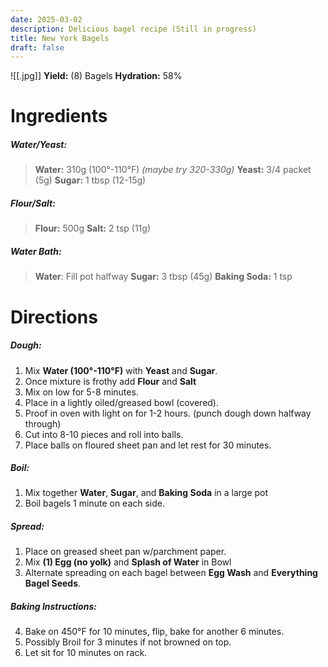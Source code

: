 ```yaml
---
date: 2025-03-02
description: Delicious bagel recipe (Still in progress)
title: New York Bagels
draft: false
---
```


![[.jpg]]
**Yield:** (8) Bagels
**Hydration:** 58%

# Ingredients
##### Water/Yeast:
> **Water:** 310g (100°-110°F) *(maybe try 320-330g)*
> **Yeast:** 3/4 packet (5g)
> **Sugar:** 1 tbsp (12-15g)
##### Flour/Salt:
> **Flour:** 500g
> **Salt:** 2 tsp (11g)
##### Water Bath:
> **Water**: Fill pot halfway
> **Sugar:** 3 tbsp (45g)
> **Baking Soda:** 1 tsp

# Directions
##### Dough:
1. Mix **Water (100°-110°F)** with **Yeast** and **Sugar**.
2. Once mixture is frothy add **Flour** and **Salt**
3. Mix on low for 5-8 minutes.
4. Place in a lightly oiled/greased bowl (covered).
5. Proof in oven with light on for 1-2 hours. (punch dough down halfway through)
6. Cut into 8-10 pieces and roll into balls.
7. Place balls on floured sheet pan and let rest for 30 minutes.
##### Boil:
1. Mix together **Water**, **Sugar**, and **Baking Soda** in a large pot
2. Boil bagels 1 minute on each side.
##### Spread:
1. Place on greased sheet pan w/parchment paper.
2. Mix **(1) Egg (no yolk)** and **Splash of Water** in Bowl
3. Alternate spreading on each bagel between **Egg Wash** and **Everything Bagel Seeds**.
 
 ##### Baking Instructions:
4. Bake on 450°F for 10 minutes, flip, bake for another 6 minutes.
5. Possibly Broil for 3 minutes if not browned on top.
6. Let sit for 10 minutes on rack.
